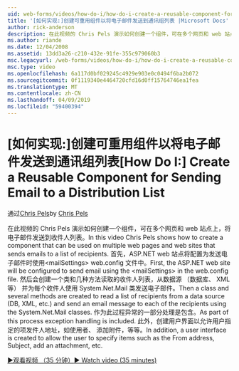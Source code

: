 ```yaml
---
uid: web-forms/videos/how-do-i/how-do-i-create-a-reusable-component-for-sending-email-to-a-distribution-list
title: '[如何实现:]创建可重用组件以将电子邮件发送到通讯组列表 |Microsoft Docs'
author: rick-anderson
description: 在此视频的 Chris Pels 演示如何创建一个组件，可在多个网页和 web 站点上，将电子邮件发送到收件人列表。 Firs...
ms.author: riande
ms.date: 12/04/2008
ms.assetid: 13dd3a26-c210-432e-91fe-355c979060b3
msc.legacyurl: /web-forms/videos/how-do-i/how-do-i-create-a-reusable-component-for-sending-email-to-a-distribution-list
msc.type: video
ms.openlocfilehash: 6a117d0bf029245c4929e903e0c0494f6ba2b072
ms.sourcegitcommit: 0f1119340e4464720cfd16d0ff15764746ea1fea
ms.translationtype: MT
ms.contentlocale: zh-CN
ms.lasthandoff: 04/09/2019
ms.locfileid: "59400394"
---
```

# <a name="how-do-i-create-a-reusable-component-for-sending-email-to-a-distribution-list"></a><span data-ttu-id="10067-104">[如何实现:]创建可重用组件以将电子邮件发送到通讯组列表</span><span class="sxs-lookup"><span data-stu-id="10067-104">[How Do I:] Create a Reusable Component for Sending Email to a Distribution List</span></span>

<span data-ttu-id="10067-105">通过[Chris Pels](https://twitter.com/chrispels)</span><span class="sxs-lookup"><span data-stu-id="10067-105">by [Chris Pels](https://twitter.com/chrispels)</span></span>

<span data-ttu-id="10067-106">在此视频的 Chris Pels 演示如何创建一个组件，可在多个网页和 web 站点上，将电子邮件发送到收件人列表。</span><span class="sxs-lookup"><span data-stu-id="10067-106">In this video Chris Pels shows how to create a component that can be used on multiple web pages and web sites that sends emails to a list of recipients.</span></span> <span data-ttu-id="10067-107">首先，ASP.NET web 站点将配置为发送电子邮件时使用&lt;mailSettings&gt; web.config 文件中。</span><span class="sxs-lookup"><span data-stu-id="10067-107">First, the ASP.NET web site will be configured to send email using the &lt;mailSettings&gt; in the web.config file.</span></span> <span data-ttu-id="10067-108">然后会创建一个类和几种方法读取的收件人列表，从数据源 （数据库、 XML 等） 并为每个收件人使用 System.Net.Mail 类发送电子邮件。</span><span class="sxs-lookup"><span data-stu-id="10067-108">Then a class and several methods are created to read a list of recipients from a data source (DB, XML, etc.) and send an email message to each of the recipients using the System.Net.Mail classes.</span></span> <span data-ttu-id="10067-109">作为此过程异常的一部分处理是包含。</span><span class="sxs-lookup"><span data-stu-id="10067-109">As part of this process exception handling is included.</span></span> <span data-ttu-id="10067-110">此外，创建用户界面以允许用户指定的项发件人地址，如使用者、 添加附件，等等。</span><span class="sxs-lookup"><span data-stu-id="10067-110">In addition, a user interface is created to allow the user to specify items such as the From address, Subject, add an attachment, etc.</span></span>

[<span data-ttu-id="10067-111">&#9654;观看视频 （35 分钟）</span><span class="sxs-lookup"><span data-stu-id="10067-111">&#9654; Watch video (35 minutes)</span></span>](https://channel9.msdn.com/Blogs/ASP-NET-Site-Videos/how-do-i-create-a-reusable-component-for-sending-email-to-a-distribution-list)
